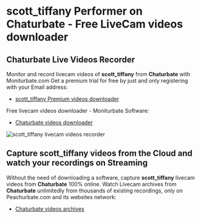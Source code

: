 # scott_tiffany Performer on Chaturbate - Free LiveCam videos downloader

## Chaturbate Live Videos Recorder

Monitor and record livecam videos of **scott_tiffany** from **Chaturbate** with Moniturbate.com
Get a premium trial for free by just and only registering with your Email address:
* [scott_tiffany Premium videos downloader](https://moniturbate.com/request-demo-licence-key.html)

Free livecam videos downloader - Moniturbate Software:
* [Chaturbate videos downloader](https://moniturbate.com/moniturbate-download-software.html)

![scott_tiffany livecam videos recorder](https://peachurnet.com/templates/moniturbate-software.png)


## Capture scott_tiffany videos from the Cloud and watch your recordings on Streaming

Without the need of downloading a software, capture **scott_tiffany** livecam videos from **Chaturbate** 100% online.
Watch Livecam archives from **Chaturbate** unlimitedly from thousands of existing recordings, only on Peachurbate.com and its websites network:
* [Chaturbate videos archives](https://peachurnet.com/)